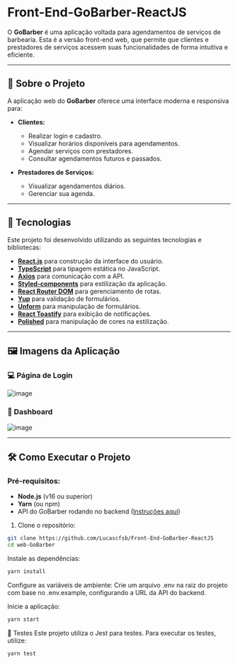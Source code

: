 # Front-End-GoBarber-ReactJS

O **GoBarber** é uma aplicação voltada para agendamentos de serviços de barbearia. Esta é a versão front-end web, que permite que clientes e prestadores de serviços acessem suas funcionalidades de forma intuitiva e eficiente.

---

## 📝 Sobre o Projeto

A aplicação web do **GoBarber** oferece uma interface moderna e responsiva para:

- **Clientes:**
  - Realizar login e cadastro.
  - Visualizar horários disponíveis para agendamentos.
  - Agendar serviços com prestadores.
  - Consultar agendamentos futuros e passados.

- **Prestadores de Serviços:**
  - Visualizar agendamentos diários.
  - Gerenciar sua agenda.

---

## 🚀 Tecnologias

Este projeto foi desenvolvido utilizando as seguintes tecnologias e bibliotecas:

- **[React.js](https://reactjs.org/)** para construção da interface do usuário.
- **[TypeScript](https://www.typescriptlang.org/)** para tipagem estática no JavaScript.
- **[Axios](https://axios-http.com/)** para comunicação com a API.
- **[Styled-components](https://styled-components.com/)** para estilização da aplicação.
- **[React Router DOM](https://reactrouter.com/)** para gerenciamento de rotas.
- **[Yup](https://github.com/jquense/yup)** para validação de formulários.
- **[Unform](https://unform.dev/)** para manipulação de formulários.
- **[React Toastify](https://fkhadra.github.io/react-toastify/)** para exibição de notificações.
- **[Polished](https://polished.js.org/)** para manipulação de cores na estilização.

---

## 🖼️ Imagens da Aplicação

### 💻 Página de Login

![image](https://github.com/user-attachments/assets/5538521e-cd47-4b1a-b679-bc0edff781c6)

### 📅 Dashboard

![image](https://github.com/user-attachments/assets/b9959c28-606a-42cb-866f-11feda5e9cdc)

---

## 🛠️ Como Executar o Projeto

### Pré-requisitos:

- **Node.js** (v16 ou superior)
- **Yarn** (ou npm)
- API do GoBarber rodando no backend ([Instruções aqui](https://github.com/Lucascfsb/node-GoBarber))

1. Clone o repositório:  
 ```bash
 git clone https://github.com/Lucascfsb/Front-End-GoBarber-ReactJS
 cd web-GoBarber
 ```
Instale as dependências:

```bash
yarn install
```

Configure as variáveis de ambiente:
Crie um arquivo .env na raiz do projeto com base no .env.example, configurando a URL da API do backend.

Inicie a aplicação:

```bash
yarn start
```

🧪 Testes
Este projeto utiliza o Jest para testes. Para executar os testes, utilize:

```bash
yarn test
```

